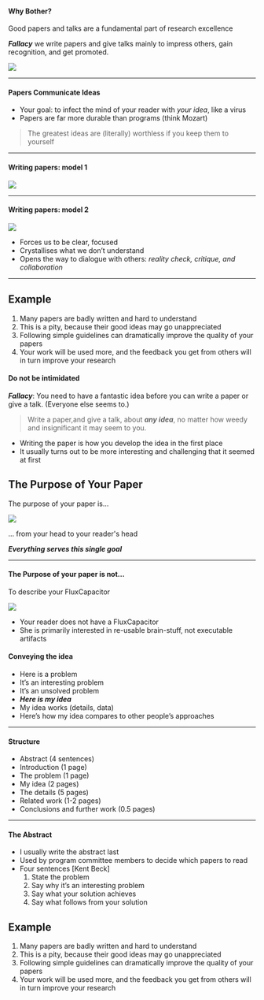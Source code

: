 #### Why Bother?
Good papers and talks are a fundamental part of research excellence

___Fallacy___
we write papers and give talks mainly to impress others, gain recognition, and get promoted.

![](http://f.cl.ly/items/3u0Y0Z1B013o1G1A442c/paper1.png)

-----

#### Papers Communicate Ideas

- Your goal: to infect the mind of your reader with _your idea_, like a virus
- Papers are far more durable than programs (think Mozart)

> The greatest ideas are (literally) worthless if you keep them to yourself

-----

#### Writing papers: model 1

![](http://f.cl.ly/items/2u3G0b0v0p421E1m2o1F/model1.png)

-----

#### Writing papers: model 2

![](http://f.cl.ly/items/1O2M2K463P2n0c213v3k/model2.png)

- Forces us to be clear, focused
- Crystallises what we don’t understand
- Opens the way to dialogue with others: _reality check, critique, and collaboration_

-----

## Example

1. Many papers are badly written and hard to understand
2. This is a pity, because their good ideas may go unappreciated
3. Following simple guidelines can dramatically improve the quality of your papers
4. Your work will be used more, and the feedback you get from others will in turn improve your research

#### Do not be intimidated

___Fallacy___:  You need to have a fantastic idea before you can write a paper or give a talk. (Everyone else seems to.)

> Write a paper,and give a talk, about ___any idea___, no matter how weedy and insignificant it may seem to you.


- Writing the paper is how you develop the idea in the first place
- It usually turns out to be more interesting and challenging that it seemed at first


## The Purpose of Your Paper

The purpose of your paper is...


![](http://f.cl.ly/items/3W2F3H2d2d2y1J2w1O29/convey.png)

... from your head to your reader's head

___Everything serves this single goal___

-----

#### The Purpose of your paper is not...

To describe your FluxCapacitor

![](https://raw.githubusercontent.com/cfregly/fluxcapacitor/master/docs/images/fluxcapacitor-logo.png)

- Your reader does not have a FluxCapacitor
- She is primarily interested in re-usable brain-stuff, not executable artifacts

#### Conveying the idea

- Here is a problem
- It’s an interesting problem
- It’s an unsolved problem
- ___Here is my idea___
- My idea works (details, data)
- Here’s how my idea compares to other people’s approaches

-----

#### Structure

- Abstract (4 sentences)
- Introduction (1 page)
- The problem (1 page)
- My idea (2 pages)
- The details (5 pages)
- Related work (1-2 pages)
- Conclusions and further work (0.5 pages)

-----

#### The Abstract

- I usually write the abstract last
- Used by program committee members to decide which papers to read
- Four sentences [Kent Beck]
    1. State the problem
    2. Say why it’s an interesting problem
    3. Say what your solution achieves
    4. Say what follows from your solution


## Example

1. Many papers are badly written and hard to understand
2. This is a pity, because their good ideas may go unappreciated
3. Following simple guidelines can dramatically improve the quality of your papers
4. Your work will be used more, and the feedback you get from others will in turn improve your research



